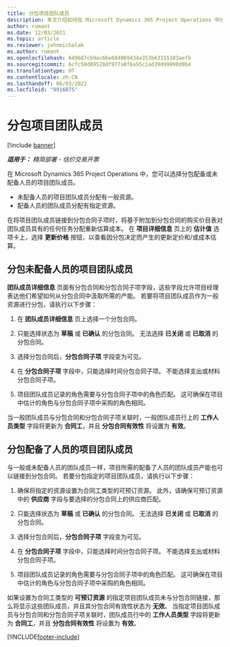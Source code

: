 ```yaml
---
title: 分包项目团队成员
description: 本文介绍如何在 Microsoft Dynamics 365 Project Operations 中分包项目团队成员。
author: rumant
ms.date: 12/03/2021
ms.topic: article
ms.reviewer: johnmichalak
ms.author: rumant
ms.openlocfilehash: 649687cb9ac66e684069434a353b63155103aefb
ms.sourcegitcommit: 6cfc50d89528df977a8f6a55c1ad39d99800d9b4
ms.translationtype: HT
ms.contentlocale: zh-CN
ms.lasthandoff: 06/03/2022
ms.locfileid: "8916875"
---
```

# <a name="subcontracting-project-team-members"></a>分包项目团队成员

[!include [banner](../../includes/dataverse-preview.md)]

_**适用于：** 精简部署 - 估价交易开票_

在 Microsoft Dynamics 365 Project Operations 中，您可以选择分包配备或未配备人员的项目团队成员。

- 未配备人员的项目团队成员分配有一般资源。
- 配备人员的团队成员分配有指定资源。

在将项目团队成员链接到分包合同子项时，将基于附加到分包合同的购买价目表对团队成员具有的任何任务分配重新估算成本。  在 **项目详细信息** 页上的 **估计值** 选项卡上，选择 **更新价格** 按钮，以查看因分包决定而产生的更新定价和/或成本估算。 

## <a name="subcontracting-an-unstaffed-project-team-member"></a>分包未配备人员的项目团队成员
**团队成员详细信息** 页面有分包合同和分包合同子项字段，这些字段允许项目经理表达他们希望如何从分包合同中汲取所需的产能。 若要将项目团队成员作为一般资源进行分包，请执行以下步骤：

1.  在 **团队成员详细信息** 页上选择一个分包合同。

2.  只能选择状态为 **草稿** 或 **已确认** 的分包合同。 无法选择 **已关闭** 或 **已取消** 的分包合同。 

3.  选择分包合同后，**分包合同子项** 字段变为可见。

4.  在 **分包合同子项** 字段中，只能选择时间分包合同子项。 不能选择支出或材料分包合同子项。

5.  项目团队成员记录的角色需要与分包合同子项中的角色匹配。 这可确保在项目中估计的角色与分包合同子项中采购的角色相同。 

当一般团队成员与分包合同和分包合同子项关联时，一般团队成员行上的 **工作人员类型** 字段将更新为 **合同工**，并且 **分包合同有效性** 将设置为 **有效**。

## <a name="subcontracting-a-staffed-project-team-member"></a>分包配备了人员的项目团队成员
与一般或未配备人员的团队成员一样，项目所需的配备了人员的团队成员产能也可以链接到分包合同。 若要分包指定的项目团队成员，请执行以下步骤：

1.  确保将指定的资源设置为合同工类型的可预订资源。 此外，请确保可预订资源中的 **供应商** 字段与要选择的分包合同上的供应商匹配。 

2.  只能选择状态为 **草稿** 或 **已确认** 的分包合同。 无法选择 **已关闭** 或 **已取消** 的分包合同。 

3.  选择分包合同后，**分包合同子项** 字段变为可见。

4.  在 **分包合同子项** 字段中，只能选择时间分包合同子项。 不能选择支出或材料分包合同子项。

5.  项目团队成员记录的角色需要与分包合同子项中的角色匹配。 这可确保在项目中估计的角色与分包合同子项中采购的角色相同。 

如果设置为合同工类型的 **可预订资源** 的指定项目团队成员未与分包合同链接，那么将显示这些团队成员，并且其分包合同有效性状态为 **无效**。 当指定项目团队成员与分包合同和分包合同子项关联时，团队成员行中的 **工作人员类型** 字段将更新为 **合同工**，并且 **分包合同有效性** 将设置为 **有效**。

[!INCLUDE[footer-include](../../includes/footer-banner.md)]
